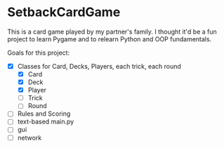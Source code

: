# SetbackCardGame

This is a card game played by my partner's family. I thought it'd be a fun project to learn Pygame and to relearn Python and OOP fundamentals. 

Goals for this project:

- [x] Classes for Card, Decks, Players, each trick, each round
   - [x] Card
   - [x] Deck
   - [x] Player
   - [ ] Trick
   - [ ] Round
- [ ] Rules and Scoring
- [ ] text-based main.py
- [ ] gui
- [ ] network
